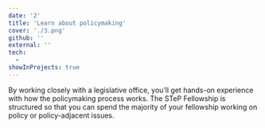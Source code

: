 ```yaml
---
date: '2'
title: 'Learn about policymaking'
cover: './3.png'
github: ''
external: ''
tech:
  - 
showInProjects: true
---
```


By working closely with a legislative office, you’ll get hands-on experience with how the policymaking process works. The STeP Fellowship is structured so that you can spend the majority of your fellowship working on policy or policy-adjacent issues.
